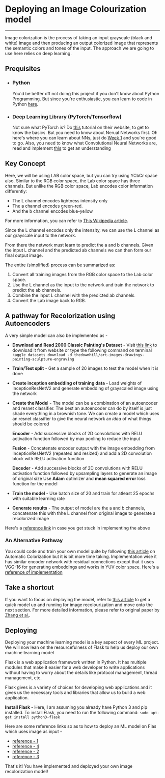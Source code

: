 # Deploying an Image Colourization model
***

Image colorization is the process of taking an input grayscale (black and white) image and then producing an output colorized image that represents the semantic colors 
and tones of the input. The approach we are going to use here relies on deep learning. 

## Prequisites
- ### Python
  You'd be better off not doing this project if you don't know about Python Programming. But since you're enthusiastic, you can learn to code in Python [here](https://www.wncc-iitb.org/wiki/index.php/Python_for_Beginners).

- ### Deep Learning Library (PyTorch/Tensorflow) 
  Not sure what PyTorch is? Do [this](https://pytorch.org/tutorials/beginner/deep_learning_60min_blitz.html) tutorial on their website, to get to know the basics. But you need to know about Nerual Networks first. Oh here's where you can learn about NNs, just do [Week 1](https://github.com/wncc/learn-gan#week-1--getting-started) and you're good to go. Also, you need to know what Convolutional Neural Networks are, read and implement [this](https://adventuresinmachinelearning.com/convolutional-neural-networks-tutorial-in-pytorch/) to get an understanding
  
## Key Concept

Here, we will be using LAB color space, but you can try using YCbCr space also. Similar to the RGB color space, the Lab color space has three channels. But unlike the 
RGB color space, Lab encodes color information differently:
* The L channel encodes lightness intensity only
* The a channel encodes green-red.
* And the b channel encodes blue-yellow

For more information, you can refer to [This Wikipedia article](https://en.wikipedia.org/wiki/CIELAB_color_space).

Since the L channel encodes only the intensity, we can use the L channel as our grayscale input to the network.

From there the network must learn to predict the a and b channels. Given the input L channel and the predicted ab channels we can then form our final output image.

The entire (simplified) process can be summarized as:

1. Convert all training images from the RGB color space to the Lab color space.
2. Use the L channel as the input to the network and train the network to predict the ab channels.
3. Combine the input L channel with the predicted ab channels.
4. Convert the Lab image back to RGB.

## A pathway for Recolorization using Autoencoders

A very simple model can also be implemented as -

* **Download and Read 2000 Classic Painting's Dataset** - Visit [this link](https://www.kaggle.com/thedownhill/art-images-drawings-painting-sculpture-engraving) to download it from website or type the following command on terminal
```kaggle datasets download -d thedownhill/art-images-drawings-painting-sculpture-engraving```
* **Train/Test split** - Get a sample of 20 images to test the model when it is done
* **Create inception embedding of training data** - Load weights of InceptionResNetV2 and generate embedding of grayscaled image using the network
* **Create the Model** - The model can be a combination of an autoencoder and resnet classifier. The best an autoencoder can do by itself is just shade everything in a brownish tone. We can create a model which uses an resnet classifier to give the neural network an *idea* of what things should be colored

    **Encoder** - Add successive blocks of 2D convolutions with RELU activation function followed by max pooling to reduce the input
    
    **Fusion** - Concatenate encoder output with the image embedding from InceptionResNetV2 (repeated and resized) and add a 2D convolution block with RELU activation function
    
    **Decoder** - Add successive blocks of 2D convolutions with RELU activation function followed by upsampling layers to generate an image of original size
    Use **Adam** optimizer and **mean squared error** loss function for the model
* **Train the model** - Use batch size of 20 and train for atleast 25 epochs with suitable learning rate 
* **Generate results** - The output of model are the a and b channels, concatenate this with thhe L channel from original image to generate a recolorized image

Here's a [reference link](https://www.kaggle.com/abhishekbhole/image-coloring-using-autoencoders) in case you get stuck in implementing the above

### An Alternative Pathway 

You could code and train your own model quite by following [this article](https://tinyclouds.org/colorize/) on Automatic Colorization but it is bit more time taking. Implementation wise it has similar encoder network with residual connections except that it uses VGG-16 for generating embeddings and works in YUV color space.
Here's a [reference of implementation](https://github.com/pavelgonchar/colornet)

## Take a shortcut

If you want to focus on deploying the model, refer to 
[this article](https://medium.com/datadriveninvestor/coloring-black-white-images-using-deep-learning-984e6f4ddf14) to get a quick model up and running for 
image recolourization and move onto the next section. For more detailed information, please refer to original paper by [Zhang et al.](http://richzhang.github.io/colorization/).

## Deploying

Deploying your machine learning model is a key aspect of every ML project. We will now lean on the resourcefulness of Flask to help us deploy our own machine learning model

Flask is a web application framework written in Python. It has multiple modules that make it easier for a web developer to write applications without having to worry about the details like protocol management, thread management, etc.

Flask gives is a variety of choices for developing web applications and it gives us the necessary tools and libraries that allow us to build a web application.

**Install Flask** - Here, I am assuming you already have Python 3 and pip installed. To install Flask, you need to run the following command:
``` sudo apt-get install python3-flask ```

Here are some reference links so as to how to deploy an ML model on Flas which uses image as input - 
* [reference - 1](https://towardsdatascience.com/deploying-models-to-flask-fb62155ca2c4) 
* [reference - 4](https://medium.com/@jasonsalas_89883/deploying-your-machine-learning-model-and-porting-a-cool-example-a91ead6c3a7d)
* [reference - 2](https://www.analyticsvidhya.com/blog/2020/07/deploy-an-image-classification-model-using-flask/)
* [reference - 3](https://towardsdatascience.com/how-to-easily-deploy-machine-learning-models-using-flask-b95af8fe34d4)


That's it! You have implemented and deployed your own image recolorization model!
